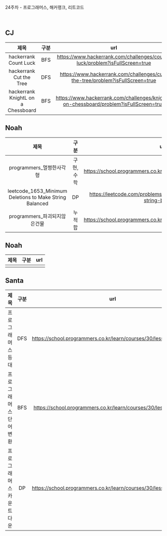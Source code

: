 24주차 - 프로그래머스, 해커랭크, 리트코드

</br>

## CJ

|제목|구분|url|
|:------:|:---:|:---:|
|hackerrank Count Luck|BFS|https://www.hackerrank.com/challenges/count-luck/problem?isFullScreen=true|
|hackerrank Cut the Tree|DFS|https://www.hackerrank.com/challenges/cut-the-tree/problem?isFullScreen=true|
|hackerrank KnightL on a Chessboard|BFS|https://www.hackerrank.com/challenges/knightl-on-chessboard/problem?isFullScreen=true|

## Noah

| 제목 | 구분 | url |
|:------:|:---:|:---:|
|programmers_멀쩡한사각형|구현, 수학|https://school.programmers.co.kr/learn/courses/30/lessons/62048|
|leetcode_1653_Minimum Deletions to Make String Balanced|DP|https://leetcode.com/problems/minimum-deletions-to-make-string-balanced|
|programmers_파괴되지않은건물|누적합|https://school.programmers.co.kr/learn/courses/30/lessons/92344|

## Noah

| 제목 | 구분 | url |
|:------:|:---:|:---:|
||||

## Santa

|제목|구분|url|
|:------:|:---:|:---:|
|프로그래머스 등대|DFS|https://school.programmers.co.kr/learn/courses/30/lessons/133500|
|프로그래머스 단어 변환|BFS|https://school.programmers.co.kr/learn/courses/30/lessons/43163|
|프로그래머스 카운트다운|DP|https://school.programmers.co.kr/learn/courses/30/lessons/131129|
